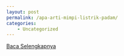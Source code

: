 ```yaml
---
layout: post
permalink: /apa-arti-mimpi-listrik-padam/
categories:
    - Uncategorized
---
```


[Baca Selengkapnya](/02)